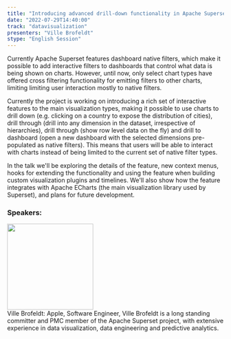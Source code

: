```yaml
---
title: "Introducing advanced drill-down functionality in Apache Superset using Apache ECharts"
date: "2022-07-29T14:40:00"
track: "datavisualization"
presenters: "Ville Brofeldt"
stype: "English Session"
---
```

Currently Apache Superset features dashboard native filters, which make it possible to add interactive filters to dashboards that control what data is being shown on charts. However, until now, only select chart types have offered cross filtering functionality for emitting filters to other charts, limiting limiting user interaction mostly to native filters.

Currently the project is working on introducing a rich set of interactive features to the main visualization types, making it possible to use charts to drill down (e.g. clicking on a country to expose the distribution of cities), drill through (drill into any dimension in the dataset, irrespective of hierarchies), drill through (show row level data on the fly) and drill to dashboard (open a new dashboard with the selected dimensions pre-populated as native filters). This means that users will be able to interact with charts instead of being limited to the current set of native filter types.

In the talk we'll be exploring the details of the feature, new context menus, hooks for extending the functionality and using the feature when building custom visualization plugins and timelines. We'll also show how the feature integrates with Apache ECharts (the main visualization library used by Superset), and plans for future development.
 ### Speakers:
 <img src="images/speaker/1227.png" width="200" /><br>Ville Brofeldt: Apple, Software Engineer, Ville Brofeldt is a long standing committer and PMC member of the Apache Superset project, with extensive experience in data visualization, data engineering and predictive analytics.
